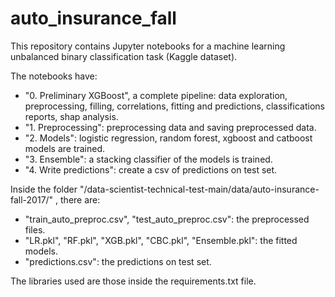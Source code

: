 # auto_insurance_fall

This repository contains Jupyter notebooks for a machine learning unbalanced binary classification task (Kaggle dataset).

The notebooks have:
  - "0. Preliminary XGBoost", a complete pipeline: data exploration, preprocessing, filling, correlations, fitting and predictions, classifications reports, shap analysis.
  - "1. Preprocessing": preprocessing data and saving preprocessed data.
  - "2. Models": logistic regression, random forest, xgboost and catboost models are trained.
  - "3. Ensemble": a stacking classifier of the models is trained.
  - "4. Write predictions": create a csv of predictions on test set.


Inside the folder "/data-scientist-technical-test-main/data/auto-insurance-fall-2017/" , there are:
  - "train_auto_preproc.csv", "test_auto_preproc.csv": the preprocessed files.
  - "LR.pkl", "RF.pkl", "XGB.pkl", "CBC.pkl", "Ensemble.pkl": the fitted models.
  - "predictions.csv": the predictions on test set.

The libraries used are those inside the requirements.txt file.
